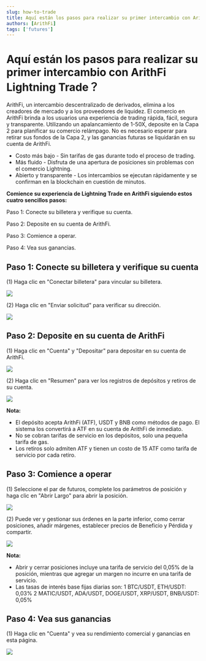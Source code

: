 ```yaml
---
slug: how-to-trade
title: Aquí están los pasos para realizar su primer intercambio con ArithFi Lightning Trade？
authors: [ArithFi]
tags: ['futures']
---
```


# Aquí están los pasos para realizar su primer intercambio con ArithFi Lightning Trade？

ArithFi, un intercambio descentralizado de derivados, elimina a los creadores de mercado y a los proveedores de liquidez. El comercio en ArithFi brinda a los usuarios una experiencia de trading rápida, fácil, segura y transparente. Utilizando un apalancamiento de 1-50X, deposite en la Capa 2 para planificar su comercio relámpago. No es necesario esperar para retirar sus fondos de la Capa 2, y las ganancias futuras se liquidarán en su cuenta de ArithFi.

- Costo más bajo - Sin tarifas de gas durante todo el proceso de trading.
- Más fluido - Disfruta de una apertura de posiciones sin problemas con el comercio Lightning.
- Abierto y transparente - Los intercambios se ejecutan rápidamente y se confirman en la blockchain en cuestión de minutos.

**Comience su experiencia de Lightning Trade en ArithFi siguiendo estos cuatro sencillos pasos:**

Paso 1: Conecte su billetera y verifique su cuenta.

Paso 2: Deposite en su cuenta de ArithFi.

Paso 3: Comience a operar.

Paso 4: Vea sus ganancias.

## **Paso 1: Conecte su billetera y verifique su cuenta**

(1) Haga clic en "Conectar billetera" para vincular su billetera.

![](https://bafybeicp5kgnfe7q6vtc6jlprv33setne7hmdwhwthop2juj7j3e257df4.ipfs.nftstorage.link/11.png)

(2) Haga clic en "Enviar solicitud" para verificar su dirección.

![](https://bafybeicp5kgnfe7q6vtc6jlprv33setne7hmdwhwthop2juj7j3e257df4.ipfs.nftstorage.link/22.png)

## **Paso 2: Deposite en su cuenta de ArithFi**

(1) Haga clic en "Cuenta" y "Depositar" para depositar en su cuenta de ArithFi.

![](https://bafybeicp5kgnfe7q6vtc6jlprv33setne7hmdwhwthop2juj7j3e257df4.ipfs.nftstorage.link/33.png)

(2) Haga clic en "Resumen" para ver los registros de depósitos y retiros de su cuenta.

![](https://bafybeicp5kgnfe7q6vtc6jlprv33setne7hmdwhwthop2juj7j3e257df4.ipfs.nftstorage.link/44.png)

**Nota:**

- El depósito acepta ArithFi (ATF), USDT y BNB como métodos de pago. El sistema los convertirá a ATF en su cuenta de ArithFi de inmediato.
- No se cobran tarifas de servicio en los depósitos, solo una pequeña tarifa de gas.
- Los retiros solo admiten ATF y tienen un costo de 15 ATF como tarifa de servicio por cada retiro.

## **Paso 3: Comience a operar**

(1) Seleccione el par de futuros, complete los parámetros de posición y haga clic en "Abrir Largo" para abrir la posición.

![](https://bafybeicp5kgnfe7q6vtc6jlprv33setne7hmdwhwthop2juj7j3e257df4.ipfs.nftstorage.link/55.png)

(2) Puede ver y gestionar sus órdenes en la parte inferior, como cerrar posiciones, añadir márgenes, establecer precios de Beneficio y Pérdida y compartir.

![](https://bafybeicp5kgnfe7q6vtc6jlprv33setne7hmdwhwthop2juj7j3e257df4.ipfs.nftstorage.link/66.png)

**Nota:**

- Abrir y cerrar posiciones incluye una tarifa de servicio del 0,05% de la posición, mientras que agregar un margen no incurre en una tarifa de servicio.
- Las tasas de interés base fijas diarias son: 1 BTC/USDT, ETH/USDT: 0,03% 2 MATIC/USDT, ADA/USDT, DOGE/USDT, XRP/USDT, BNB/USDT: 0,05%

## **Paso 4: Vea sus ganancias**

(1) Haga clic en "Cuenta" y vea su rendimiento comercial y ganancias en esta página.

![](https://bafybeicp5kgnfe7q6vtc6jlprv33setne7hmdwhwthop2juj7j3e257df4.ipfs.nftstorage.link/77.png)
